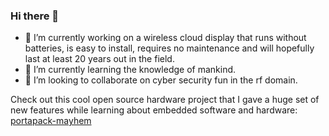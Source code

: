 ### Hi there 👋

- 🔭 I’m currently working on a wireless cloud display that runs without batteries, is easy to install, requires no maintenance and will hopefully last at least 20 years out in the field.
- 🌱 I’m currently learning the knowledge of mankind.
- 👯 I’m looking to collaborate on cyber security fun in the rf domain.

Check out this cool open source hardware project that I gave a huge set of new features while learning about embedded software and hardware: [portapack-mayhem](https://github.com/portapack-mayhem/mayhem-firmware)

<!--
**bernd-herzog/bernd-herzog** is a ✨ _special_ ✨ repository because its `README.md` (this file) appears on your GitHub profile.

Here are some ideas to get you started:

- 🔭 I’m currently working on ...
- 🌱 I’m currently learning ...
- 👯 I’m looking to collaborate on ...
- 🤔 I’m looking for help with ...
- 💬 Ask me about ...
- 📫 How to reach me: ...
- 😄 Pronouns: ...
- ⚡ Fun fact: ...
-->
